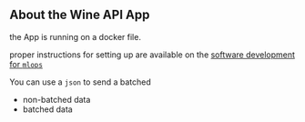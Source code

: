 ## About the Wine API App

the App is running on a docker file. 

proper instructions for setting up are available on the [software development for `mlops`](https://github.com/FourthBrain/software-dev-for-mlops-101)


You can use a `json` to send a batched 
- non-batched data
- batched data


